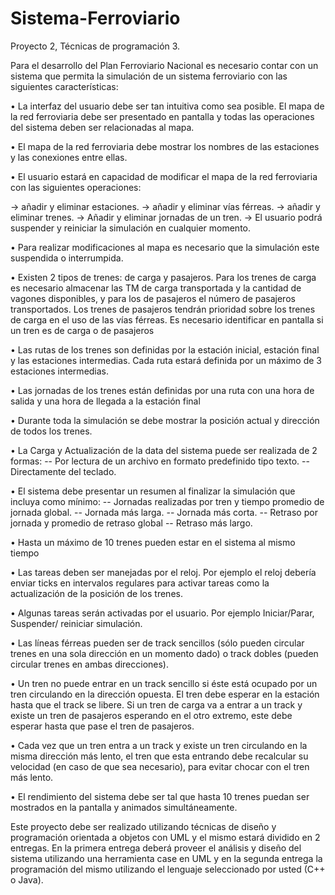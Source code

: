 # Sistema-Ferroviario
Proyecto 2,  Técnicas de programación 3.

Para el desarrollo del Plan Ferroviario Nacional es necesario contar con un 
sistema que permita la simulación de un sistema ferroviario con las siguientes 
características: 

• La interfaz del usuario debe ser tan intuitiva como sea posible. El mapa de la 
red ferroviaria debe ser presentado en pantalla y todas las operaciones del 
sistema deben ser relacionadas al mapa. 

• El mapa de la red ferroviaria debe mostrar los nombres de las estaciones y las 
conexiones entre ellas. 

• El usuario estará en capacidad de modificar el mapa de la red ferroviaria con las 
siguientes operaciones: 

-> añadir y eliminar estaciones.
-> añadir y eliminar vías férreas. 
-> añadir y eliminar trenes. 
-> Añadir y eliminar jornadas de un tren. 
-> El usuario podrá suspender y reiniciar la simulación en cualquier momento. 

• Para realizar modificaciones al mapa es necesario que la simulación este 
suspendida o interrumpida. 

• Existen 2 tipos de trenes: de carga y pasajeros. Para los trenes de carga es 
necesario almacenar las TM de carga transportada y la cantidad de vagones 
disponibles, y para los de pasajeros el número de pasajeros transportados. Los 
trenes de pasajeros tendrán prioridad sobre los trenes de carga en el uso de las 
vías férreas. Es necesario identificar en pantalla si un tren es de carga o de 
pasajeros 

• Las rutas de los trenes son definidas por la estación inicial, estación final y las 
estaciones intermedias. Cada ruta estará definida por un máximo de 3 
estaciones intermedias. 

• Las jornadas de los trenes están definidas por una ruta con una hora de salida y 
una hora de llegada a la estación final 

• Durante toda la simulación se debe mostrar la posición actual y dirección de 
todos los trenes. 

• La Carga y Actualización de la data del sistema puede ser realizada de 2 
formas: 
-- Por lectura de un archivo en formato predefinido tipo texto. 
-- Directamente del teclado. 

• El sistema debe presentar un resumen al finalizar la simulación que incluya 
como mínimo:
-- Jornadas realizadas por tren y tiempo promedio de jornada global. 
-- Jornada más larga. 
-- Jornada más corta. 
-- Retraso por jornada y promedio de retraso global 
-- Retraso más largo. 

• Hasta un máximo de 10 trenes pueden estar en el sistema al mismo tiempo 

• Las tareas deben ser manejadas por el reloj. Por ejemplo el reloj debería enviar 
ticks en intervalos regulares para activar tareas como la actualización de la 
posición de los trenes. 

• Algunas tareas serán activadas por el usuario. Por ejemplo Iniciar/Parar, 
Suspender/ reiniciar simulación. 

• Las líneas férreas pueden ser de track sencillos (sólo pueden circular trenes en 
una sola dirección en un momento dado) o track dobles (pueden circular trenes 
en ambas direcciones). 

• Un tren no puede entrar en un track sencillo si éste está ocupado por un tren 
circulando en la dirección opuesta. El tren debe esperar en la estación hasta 
que el track se libere. Si un tren de carga va a entrar a un track y existe un tren 
de pasajeros esperando en el otro extremo, este debe esperar hasta que pase 
el tren de pasajeros. 

• Cada vez que un tren entra a un track y existe un tren circulando en la misma 
dirección más lento, el tren que esta entrando debe recalcular su velocidad (en 
caso de que sea necesario), para evitar chocar con el tren más lento. 

• El rendimiento del sistema debe ser tal que hasta 10 trenes puedan ser 
mostrados en la pantalla y animados simultáneamente. 

Este proyecto debe ser realizado utilizando técnicas de diseño y programación 
orientada a objetos con UML y el mismo estará dividido en 2 entregas. En la 
primera entrega deberá proveer el análisis y diseño del sistema utilizando una 
herramienta case en UML y en la segunda entrega la programación del mismo 
utilizando el lenguaje seleccionado por usted (C++ o Java).
